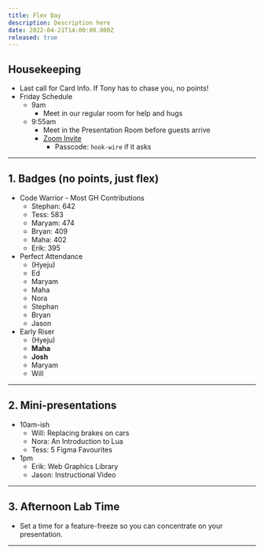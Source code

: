 ```yaml
---
title: Flex Day
description: Description here
date: 2022-04-21T14:00:00.000Z
released: true
---
```


## Housekeeping
- Last call for Card Info. If Tony has to chase you, no points!
- Friday Schedule
  - 9am 
      - Meet in our regular room for help and hugs
  - 9:55am
      - Meet in the Presentation Room before guests arrive 
      - [Zoom Invite](https://sait-ca.zoom.us/j/84972017127?pwd=ZkMxSW0zMDhaY1BaUDZvaFpnZGZsQT09)
          - Passcode: `hook-wire` if it asks

---

## 1. Badges (no points, just flex)
- Code Warrior - Most GH Contributions
    - Stephan: 642
    - Tess: 583
    - Maryam: 474
    - Bryan: 409
    - Maha: 402
    - Erik: 395
- Perfect Attendance
    - (Hyeju)
    - Ed
    - Maryam
    - Maha
    - Nora
    - Stephan
    - Bryan
    - Jason
- Early Riser
    - (Hyeju)
    - **Maha**
    - **Josh**
    - Maryam
    - Will

---

## 2. Mini-presentations
- 10am-ish
  - Will: Replacing brakes on cars
  - Nora: An Introduction to Lua
  - Tess: 5 Figma Favourites
- 1pm
  - Erik: Web Graphics Library
  - Jason: Instructional Video

---

## 3. Afternoon Lab Time
- Set a time for a feature-freeze so you can concentrate on your presentation.

---